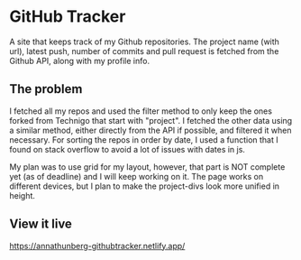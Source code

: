 # GitHub Tracker

A site that keeps track of my Github repositories. 
The project name (with url), latest push, number of commits and pull request is fetched from the Github API, along with my profile info.

## The problem

I fetched all my repos and used the filter method to only keep the ones forked from Technigo that start with "project". 
I fetched the other data using a similar method, either directly from the API if possible, and filtered it when necessary. 
For sorting the repos in order by date, I used a function that I found on stack overflow to avoid a lot of issues with dates in js. 

My plan was to use grid for my layout, however, that part is NOT complete yet (as of deadline) and I will keep working on it. 
The page works on different devices, but I plan to make the project-divs look more unified in height.


## View it live

https://annathunberg-githubtracker.netlify.app/
